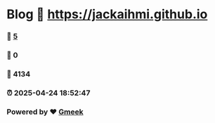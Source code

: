 # Blog :link: https://jackaihmi.github.io 
### :page_facing_up: [5](https://jackaihmi.github.io/tag.html) 
### :speech_balloon: 0 
### :hibiscus: 4134 
### :alarm_clock: 2025-04-24 18:52:47 
### Powered by :heart: [Gmeek](https://github.com/Meekdai/Gmeek)
